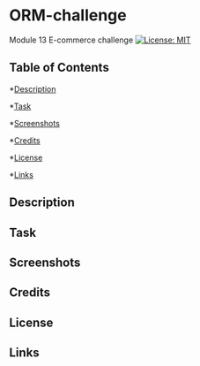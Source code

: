 # ORM-challenge
Module 13 E-commerce challenge 
[![License: MIT](https://img.shields.io/badge/License-MIT-yellow.svg)](https://opensource.org/licenses/MIT)

## Table of Contents
*[Description](#description)

*[Task](#task)

*[Screenshots](#screenshots)

*[Credits](#credits)

*[License](#license)

*[Links](#links)

## Description

## Task

## Screenshots

## Credits

## License

## Links 